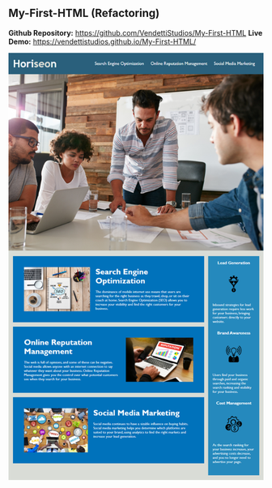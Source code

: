 ## My-First-HTML (Refactoring)

**Github Repository:**
https://github.com/VendettiStudios/My-First-HTML
**Live Demo:**
https://vendettistudios.github.io/My-First-HTML/

![SS](./assets/images/ss.png)
